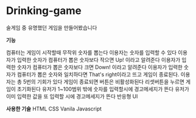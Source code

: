 # Drinking-game

술게임 중 유명했던 게임을 만들어봤습니다

**기능**

컴퓨터는 게임이 시작할때 무작위 숫자를 뽑는다
이용자는 숫자를 입력할 수 있다
이용자가 입력한 숫자가 컴퓨터가 뽑은 숫자보다 작으면 Up! 이라고 알려준다
이용자가 입력한 숫자가 컴퓨터가 뽑은 숫자보다 크면 Down! 이라고 알려준다
이용자가 입력한 숫자가 컴퓨터가 뽑은 숫자와 일치하다면 That's right이라고 뜨고 게임이 종료된다.
이용자는 총 5번의 기회가 있다
게임이 종료되면 버튼은 비활성화된다
리셋버튼을 누르면 게임이 초기화된다
유저가 1~100범위 밖에 숫자를 입력할시에 경고메세지가 뜬다
유저가 이미 입력한 값을 또 입력할 시에 경고메세지가 뜬다
반응형 UI

**사용한 기술**
HTML
CSS
Vanila Javascript
